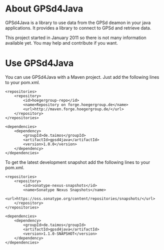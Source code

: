 About GPSd4Java
===============

GPSd4Java is a library to use data from the GPSd deamon in your java applications. It provides a library to connect to GPSd and retrieve data.

This project started in January 2011 so there is not many information available yet. You may help and contribute if you want.

Use GPSd4Java
=============

You can use GPSd4Java with a Maven project. Just add the following lines to your pom.xml.

	<repositories>
		<repository>
			<id>hoegergroup-repo</id>
			<name>Repository on forge.hoegergroup.de</name>
			<url>http://maven.forge.hoegergroup.de/</url>
		</repository>
	</repositories>

	<dependencies>
		<dependency>
			<groupId>de.taimos</groupId>
			<artifactId>gpsd4java</artifactId>
			<version>1.0.0</version>
		</dependency>
	</dependencies>


To get the latest development snapshot add the following lines to your pom.xml.

	<repositories>
		<repository>
			<id>sonatype-nexus-snapshots</id>
			<name>Sonatype Nexus Snapshots</name>
			<url>https://oss.sonatype.org/content/repositories/snapshots/</url>
		</repository>
	</repositories>

	<dependencies>
		<dependency>
			<groupId>de.taimos</groupId>
			<artifactId>gpsd4java</artifactId>
			<version>1.1.0-SNAPSHOT</version>
		</dependency>
	</dependencies>